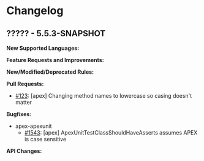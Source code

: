 # Changelog

## ????? - 5.5.3-SNAPSHOT

**New Supported Languages:**

**Feature Requests and Improvements:**

**New/Modified/Deprecated Rules:**

**Pull Requests:**

*   [#123](https://github.com/pmd/pmd/pull/123): \[apex] Changing method names to lowercase so casing doesn't matter

**Bugfixes:**

*    apex-apexunit
     *    [#1543](https://sourceforge.net/p/pmd/bugs/1543/): \[apex] ApexUnitTestClassShouldHaveAsserts assumes APEX is case sensitive

**API Changes:**
